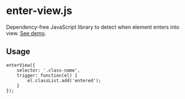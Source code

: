 # enter-view.js

Dependency-free JavaScript library to detect when element enters into view. [See demo](https://russellgoldenberg.github.io/enter-view/).

## Usage 

```
enterView({
	selector: '.class-name',
	trigger: function(el) {
		el.classList.add('entered');
	}
});
```
